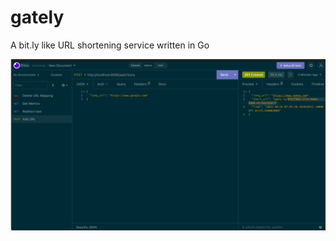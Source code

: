# gately
A bit.ly like URL shortening service written in Go

![](https://github.com/animur/gate.ly-demo/blob/main/gate.ly.demo.gif)
